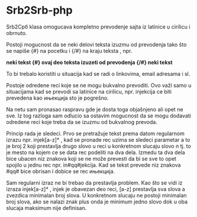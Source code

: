 # Srb2Srb-php

Srb2Срб klasa omogucava kompletno prevodenje sajta iz latinice u cirilicu i obrnuto. 

Postoji mogucnost da se neki delovi teksta izuzmu od prevodenja tako što se napiše {#} na pocetku i {/#} na kraju teksta , npr. 

<strong>neki tekst {#} ovaj deo teksta izuzeti od prevodenja {/#} neki tekst</strong>

To bi trebalo koristiti u situacija kad se radi o linkovima, email adresama i sl.

Postoje odredene reci koje se ne mogu bukvalno prevoditi. Ovo važi samo u situacijama kad se prevodi sa latinice na cirilicu, npr. injekcija ce biti prevedena kao ињекција sto je pogrešno.

Na netu sam pronasao raspravu gde je dosta toga objašnjeno ali opet ne sve. Iz tog razloga sam odlucio sa ostavim mogucnost da se mogu dodavati odredene reci koje treba da se izuzmu od bukvalnog prevoda.

Princip rada je sledeci. Prvo se pretražuje tekst prema datom regularnom izrazu npr. injek[a-z]* , kad se pronade rec uzima se sledeci parametar a to je broj 2 koji prestavlja drugo slovo u reci u konkretnom slucaju slovo n tj. to je mesto na kojem ce se data rec podeliti na dva dela. Izmedu ta dva dela bice ubacen niz znakova koji se ne može prevesti da bi se sve to opet spojilo u jednu rec npr. in#qq#jekcija. Kad se tekst prevede niz znakova #qq# bice obrisan i dobice se rec ињекција.

Sam regularni izraz ne bi trebao da prestavlja problem. Kao što se vidi iz izraza injek[a-z]* , injek je obavezan deo reci, [a-z] prestavlja sva slova a zvezdica minimalan broj slova. U konkretnom slucaju ne postoji minimalan broj slova, ako se nalazi znak plus onda je minimum jedno slovo dok u oba slucaja maksimum nije definisan.
